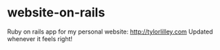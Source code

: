 # website-on-rails
Ruby on rails app for my personal website: http://tylorlilley.com
Updated whenever it feels right!
